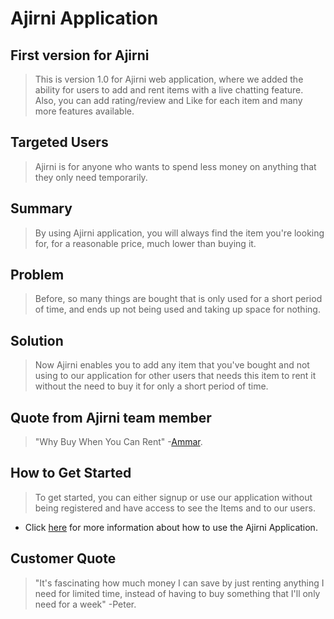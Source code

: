 # Ajirni Application #
 
## First version for Ajirni ##
  > This is version 1.0 for Ajirni web application, where we added the ability for users to add and rent items with a live chatting feature. Also, you can add rating/review and Like for each item and many more features available.

## Targeted Users ##
  > Ajirni is for anyone who wants to spend less money on anything that they only need temporarily.

## Summary ##
  > By using Ajirni application, you will always find the item you're looking for, for a reasonable price, much lower than buying it.

## Problem ##
  > Before, so many things are bought that is only used for a short period of time, and ends up not being used and taking up space for nothing.

## Solution ##
  > Now Ajirni enables you to add any item that you've bought and not using to our application for other users that needs this item to rent it without the need to buy it for only a short period of time.

## Quote from Ajirni team member ##
  > "Why Buy When You Can Rent" -[Ammar](https://github.com/AmmarAlkhooly98).

## How to Get Started ##
  > To get started, you can either signup or use our application without being registered and have access to see the Items and to our users. 
  - Click [here](_APPLICATION-FLOW.md) for more information about how to use the Ajirni Application.

## Customer Quote ##
  > "It's fascinating how much money I can save by just renting anything I need for limited time, instead of having to buy something that I'll only need for a week" -Peter.
